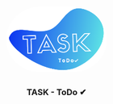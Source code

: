 <h1 align="center"><img src="src/assets/task.png" width="200px" style="border-radius:100px">
</h1>

<h3 align="center">
TASK - ToDo &#10004;
</h3>